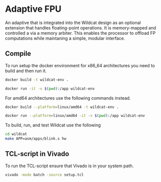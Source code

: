 # Adaptive FPU
An adaptive that is integrated into the Wildcat design as an optional extension that handles floating-point operations. It is memory-mapped and controlled a via a memory arbiter. This enables the processor to offload FP computations while maintaning a simple, modular interface.


## Compile
To run setup the docker environment for x86_64 architectures you need to build and then run it. 
```bash
docker build -t wildcat-env .
````
```bash
docker run -it -v $(pwd):/app wildcat-env
````

For amd64 architectures use the following commands instead.
```bash
docker build --platform=linux/amd64 -t wildcat-env .
````
```bash
docker run --platform=linux/amd64 -it -v $(pwd):/app wildcat-env
````
To build, run, and test Wildcat use the following 
```bash
cd wildcat
make APP=asm/apps/blink.s hw
```


## TCL-script in Vivado

To run the TCL-script ensure that Vivado is in your system path. 
```bash
vivado -mode batch -source setup.tcl
```



